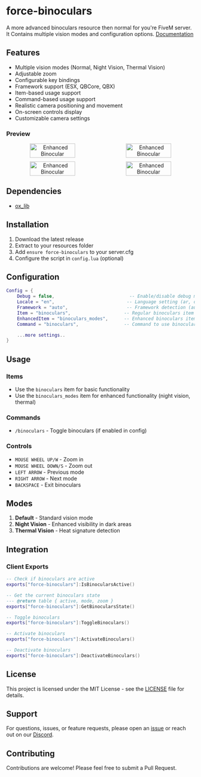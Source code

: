# force-binoculars

A more advanced binoculars resource then normal for you're FiveM server. It Contains multiple vision modes and configuration options.
[Documentation](https://force-developing.gitbook.io/docs/free-resources/force-binoculars)

## Features

- Multiple vision modes (Normal, Night Vision, Thermal Vision)
- Adjustable zoom
- Configurable key bindings
- Framework support (ESX, QBCore, QBX)
- Item-based usage support
- Command-based usage support
- Realistic camera positioning and movement
- On-screen controls display
- Customizable camera settings

### Preview

<div align="center" style="display: flex; flex-wrap: wrap; justify-content: center; gap: 10px;">
<img src="https://i.gyazo.com/36b2623bfa912d4e055bf8864ef45eb6.jpg" alt="Enhanced Binocular" width="49%"/>
<img src="https://i.gyazo.com/b614108b7fc1219aa9a79962ba3b61a9.jpg" alt="Enhanced Binocular" width="49%"/>
<img src="https://i.gyazo.com/3bffa24b6df3ec0c7ec799c305e860ab.jpg" alt="Enhanced Binocular" width="49%"/>
<img src="https://i.gyazo.com/090f27d549aea6c3d6379eaa68c9afde.jpg" alt="Enhanced Binocular" width="49%"/>
</div>

## Dependencies

- [ox_lib](https://github.com/overextended/ox_lib)

## Installation

1. Download the latest release
2. Extract to your resources folder
3. Add `ensure force-binoculars` to your server.cfg
4. Configure the script in `config.lua` (optional)

## Configuration

```lua
Config = {
    Debug = false,                            -- Enable/disable debug mode
    Locale = "en",                           -- Language setting (ar, de, en, es, fr, nl, pl, pt, ru, se)
    Framework = "auto",                      -- Framework detection (auto, esx, qbcore, qbx, custom)
    Item = "binoculars",                    -- Regular binoculars item name
    EnhancedItem = "binoculars_modes",      -- Enhanced binoculars item name (with special modes)
    Command = "binoculars",                 -- Command to use binoculars

    ...more settings..
}
```

## Usage

### Items

- Use the `binoculars` item for basic functionality
- Use the `binoculars_modes` item for enhanced functionality (night vision, thermal)

### Commands

- `/binoculars` - Toggle binoculars (if enabled in config)

### Controls

- `MOUSE WHEEL UP/W` - Zoom in
- `MOUSE WHEEL DOWN/S` - Zoom out
- `LEFT ARROW` - Previous mode
- `RIGHT ARROW` - Next mode
- `BACKSPACE` - Exit binoculars

## Modes

1. **Default** - Standard vision mode
2. **Night Vision** - Enhanced visibility in dark areas
3. **Thermal Vision** - Heat signature detection

## Integration

### Client Exports

```lua
-- Check if binoculars are active
exports["force-binoculars"]:IsBinocularsActive()

-- Get the current binoculars state
--- @return table { active, mode, zoom }
exports["force-binoculars"]:GetBinocularsState()

-- Toggle binoculars
exports["force-binoculars"]:ToggleBinoculars()

-- Activate binoculars
exports["force-binoculars"]:ActivateBinoculars()

-- Deactivate binoculars
exports["force-binoculars"]:DeactivateBinoculars()
```

## License

This project is licensed under the MIT License - see the [LICENSE](LICENSE) file for details.

## Support

For questions, issues, or feature requests, please open an [issue](https://github.com/Force-Developing/force-binoculars/issues) or reach out on our [Discord](https://discord.gg/927gfpcyDe).

## Contributing

Contributions are welcome! Please feel free to submit a Pull Request.

```

```
